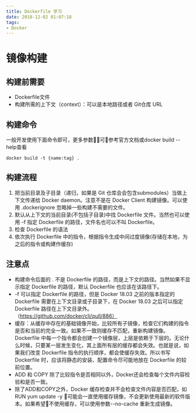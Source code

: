 ```yaml
---
title: Dockerfile 学习
date: 2018-12-02 01:07:18
tags:
- Docker
---
```


# 镜像构建

## 构建前需要

* Dockerfile文件
* 构建所需的上下文（context）：可以是本地路径或者 Git仓库 URL

## 构建命令

一般开发使用下面命令即可，更多参数可参考官方文档或docker build --help查看

```shell
docker build -t {name:tag} .
```

## 构建流程

1. 把当前目录及子目录（递归，如果是 Git 仓库会会包含submodules）当做上下文传递给 Docker daemon。注意不是在 Docker Client 构建镜像。可以使用 .dockerignore 忽略掉一些构建不需要的文件。
2. 默认从上下文的当前目录(不包括子目录)中找 Dockerfile 文件。当然也可以使用 -f 指定 Dockerfile 的路径，文件名也可以不叫 Dockerfile。
3. 检查 Dockerfile 的语法
4. 依次执行 Dockerfile 中的指令，根据指令生成中间过度镜像(存储在本地，为之后的指令或构建作缓存)

## 注意点

* 构建命令后面的 . 不是 Dockerfile 的路径，而是上下文的路径。当然如果不显示指定 Dockerfile 的路径，默认 Dockerfile 也应该在该路径下。
* -f 可以指定 Dockerfile 的路径，但是 Docker 18.03 之前的版本指定的 Dockerfile 需要在上下文目录或子目录下，在 Docker 18.03 之后可以指定 Dockerfile 路径在上下文目录外。（https://github.com/docker/cli/pull/886）
* 缓存：从缓存中存在的基础镜像开始，比较所有子镜像，检查它们构建的指令是否和当前的完全一致。如果不一致则缓存不匹配，重新构建镜像。Dockerfile 中每一个指令都会创建一个镜像层，上层是依赖于下层的。无论什么时候，只要某一层发生变化，其上面所有层的缓存都会失效。也就是说，如果我们改变 Dockerfile 指令的执行顺序，都会使缓存失效。所以书写 Dockerfile 时，应该将静态的安装、配置命令尽可能地放在 Dockerfile 的较前位置。
* ADD 和 COPY 除了比较指令是否相同以外，Docker还会检查每个文件内容校验和是否一致。
* 除了ADD和COPY之外，Docker 缓存检查并不会检查文件内容是否匹配，如 RUN yum update -y 可能会一直使用缓存镜像，不会更新使用最新的软件版本。如果希望不使用缓存，可以使用参数--no-cache 重新生成镜像。
